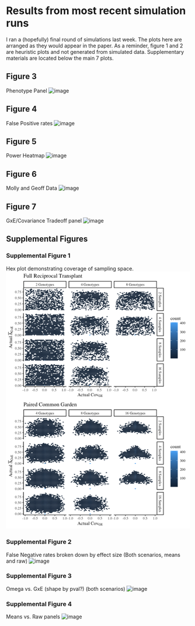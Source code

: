 # Results from most recent simulation runs 

I ran a (hopefully) final round of simulations last week. The plots here are arranged as they would appear in the paper. As a reminder, figure 1 and 2 are heuristic plots and not generated from simulated data. 
Supplementary materials are located below the main 7 plots.

## Figure 3
Phenotype Panel 
![image]()

## Figure 4
False Positive rates 
![image]()

## Figure 5
Power Heatmap
![image]()

## Figure 6
Molly and Geoff Data
![image]()

## Figure 7
 GxE/Covariance Tradeoff panel
![image]()

## Supplemental Figures 

### Supplemental Figure 1
Hex plot demonstrating coverage of sampling space. 
![image](https://github.com/RCN-ECS/CnGV/blob/master/results/Sim_12.15.20/12.21.Hex.ParameterCoverage.png)

### Supplemental Figure 2
False Negative rates broken down by effect size (Both scenarios, means and raw)
![image]()

### Supplemental Figure 3
Omega vs. GxE (shape by pval?) (both scenarios)
![image]()

### Supplemental Figure 4
Means vs. Raw panels
![image]()
